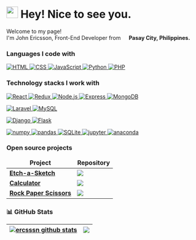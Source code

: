 <h1><img src="https://emojis.slackmojis.com/emojis/images/1531849430/4246/blob-sunglasses.gif?1531849430" width="30"/> Hey! Nice to see you.</h1>

<p>Welcome to my page! </br> I'm John Ericsson, Front-End Developer from <img src="https://cdn-icons-png.flaticon.com/512/197/197561.png" width="13"/> <b>Pasay City, Philippines.</b> </p>

### Languages I code with
<p>
  <a href="https://whatwg.org/">
    <img alt="HTML" src="https://img.shields.io/badge/-HTML5-000000?style=flat-square&logo=html5&logoColor=E34F26" />
  </a>
  <a href="https://www.w3.org/TR/CSS/#css">
    <img alt="CSS" src="https://img.shields.io/badge/-CSS3-000000?style=flat-square&logo=css3&logoColor=1572B6" />
  </a>
  <a href="https://www.ecma-international.org/publications-and-standards/standards/ecma-262/">
    <img alt="JavaScript" src="https://img.shields.io/badge/-JavaScript-000000?style=flat-square&logo=JavaScript&logoColor=F7DF1E" />
  </a>
  <a href="https://www.python.org/"> 
    <img alt="Python" src="https://img.shields.io/badge/-Python-000000?style=flat-square&logo=python&logoColor=3776AB" />
  </a>
  <a href="https://www.php.net/">
    <img alt="PHP" src="https://img.shields.io/badge/-PHP-000000?style=flat-square&logo=php&logoColor=777BB4" />
  </a>
</p>

### Technology stacks I work with
<p>
  <a href="https://reactjs.org/">
    <img alt="React" src="https://img.shields.io/badge/-React-000000?style=flat-square&logo=react&logoColor=61DAFB" />
  </a>
  <a href="https://redux.js.org/">
    <img alt="Redux" src="https://img.shields.io/badge/-Redux-000000?style=flat-square&logo=redux&logoColor=764ABC" />
  </a>
    <a href="https://nodejs.org/en/">
    <img alt="Node.js" src="https://img.shields.io/badge/-Node.js-000000?style=flat-square&logo=node.js&logoColor=339933" />
  </a>
  <a href="https://expressjs.com/">
    <img alt="Express" src="https://img.shields.io/badge/-Express-000000?style=flat-square&logo=express&logoColor=white" />
  </a>
  <a href="https://www.mongodb.com/">
    <img alt="MongoDB" src="https://img.shields.io/badge/-MongoDB-000000?style=flat-square&logo=mongodb&logoColor=47A248" />
  </a>
</p>
<!-- <h2></h2> -->
<p>
  <a href="https://laravel.com/">
    <img alt="Laravel" src="https://img.shields.io/badge/-Laravel-000000?style=flat-square&logo=laravel&logoColor=FF2D20" />
  </a>
  <a href="https://www.mysql.com/">
    <img alt="MySQL" src="https://img.shields.io/badge/-MySQL-000000?style=flat-square&logo=mysql&logoColor=4479A1" />
  </a>
</p>
<!--    <h2></h2> -->
<p>
  <a href="https://www.djangoproject.com/">
    <img alt="Django" src="https://img.shields.io/badge/-Django-000000?style=flat-square&logo=django&logoColor=092E20" />
  </a>
  <a href="https://flask.palletsprojects.com/en/2.1.x/">
    <img alt="Flask" src="https://img.shields.io/badge/-Flask-000000?style=flat-square&logo=flask&logoColor=white" />
  </a>
</p>

<p>
  <a href="https://numpy.org/">
    <img alt="numpy" src="https://img.shields.io/badge/-NumPy-000000?style=flat-square&logo=numpy&logoColor=013243" />
  </a>
  <a href="https://pandas.pydata.org/">
    <img alt="pandas" src="https://img.shields.io/badge/-pandas-000000?style=flat-square&logo=pandas&logoColor=150458" />
  </a>
  <a href="https://www.sqlite.org/index.html">
    <img alt="SQLite" src="https://img.shields.io/badge/-SQLite-000000?style=flat-square&logo=sqlite&logoColor=003B57" />
  </a>
  <a href="https://jupyter.org/">
    <img alt="jupyter" src="https://img.shields.io/badge/-Jupyter Notebook-000000?style=flat-square&logo=jupyter&logoColor=F37626" />
  </a>
  <a href="https://www.anaconda.com/">
    <img alt="anaconda" src="https://img.shields.io/badge/-Anaconda-000000?style=flat-square&logo=anaconda&logoColor=44A833" />
  </a>
</p>

<h3>Open source projects</h3>
<table>
  <thead align="center">
    <tr border: none;>
      <td><b>Project</b></td>
      <td><b>Repository</b></td>
    </tr>
  </thead>
  <tbody>
    <tr>
      <td><a href="https://ercsssn.github.io/etch-a-sketch-project/"><b>Etch-a-Sketch</b></a></td>
      <td><a href="https://github.com/ercsssn/etch-a-sketch-project"><img align="center" src="https://github-readme-stats.vercel.app/api/pin/?username=ercsssn&repo=etch-a-sketch-project&title_color=fff&icon_color=fff&text_color=fff&bg_color=000000&hide_border=true&show_owner=true" /></a></td>
    </tr>
    <tr>
      <td><a href="https://ercsssn.github.io/calculator-project/"><b>Calculator</b></a></td>
      <td><a href="https://github.com/ercsssn/calculator-project"><img align="center" src="https://github-readme-stats.vercel.app/api/pin/?username=ercsssn&repo=calculator-project&title_color=fff&icon_color=fff&text_color=fff&bg_color=000000&hide_border=true&show_owner=true" /></a></td>
    </tr>
    <tr>
      <td><a href="https://ercsssn.github.io/rock-paper-scissors-project/"><b>Rock Paper Scissors</b></a></td>
      <td><a href="https://github.com/ercsssn/rock-paper-scissors-project"><img align="center" src="https://github-readme-stats.vercel.app/api/pin/?username=ercsssn&repo=rock-paper-scissors-project&title_color=fff&icon_color=fff&text_color=fff&bg_color=000000&hide_border=true&show_owner=true" /></a></td>
    </tr>
  </tbody>
</table>

### 📊 GitHub Stats

| <a href="https://www.youtube.com/watch?v=dQw4w9WgXcQ"><img align="center" src="https://github-readme-stats.vercel.app/api?username=ercsssn&show_icons=true&custom_title=ercsssn's Stats&title_color=fff&icon_color=fff&text_color=fff&bg_color=000000&hide_border=true" alt="ercsssn github stats" /></a> | <a href="https://insights.stackoverflow.com/survey/2021#section-most-popular-technologies-programming-scripting-and-markup-languages"><img align="center" src="https://github-readme-stats.vercel.app/api/top-langs/?username=ercsssn&title_color=fff&text_color=fff&bg_color=000000&hide_border=true&hide=html,css,blade,shell,vue,jupyter%20notebook" /></a> |
| ------------- | ------------- |
